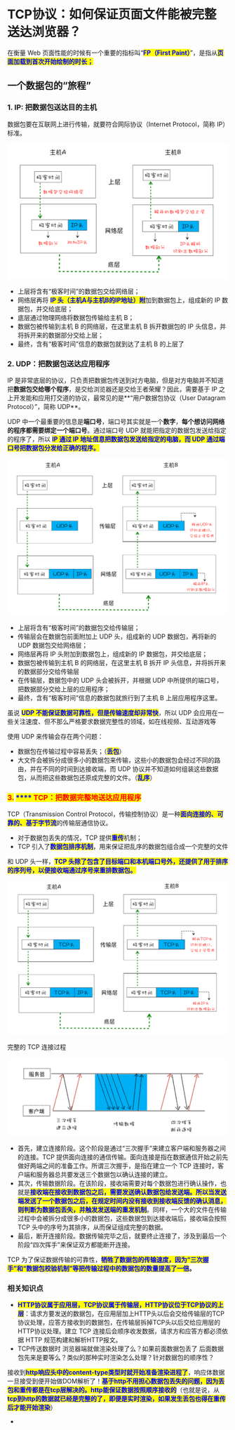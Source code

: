 # TCP协议：如何保证页面文件能被完整送达浏览器？

​在衡量 Web 页面性能的时候有一个重要的指标叫“<mark style="color:blue;">**FP（First Paint）**</mark>”，是指从<mark style="color:blue;">**页面加载到首次开始绘制的时长；**</mark>

## 一个数据包的“旅程”

### 1. IP: 把数据包送达目的主机

数据包要在互联网上进行传输，就要符合网际协议（Internet Protocol，简称 IP）标准。

![](<../.gitbook/assets/image (57).png>)

* 上层将含有“极客时间”的数据包交给网络层；
* 网络层再将 <mark style="color:blue;">**IP 头（主机A与主机B的IP地址）附**</mark>加到数据包上，组成新的 IP 数据包，并交给底层；
* 底层通过物理网络将数据包传输给主机 B；
* 数据包被传输到主机 B 的网络层，在这里主机 B 拆开数据包的 IP 头信息，并将拆开来的数据部分交给上层；
* 最终，含有“极客时间”信息的数据包就到达了主机 B 的上层了

### 2. UDP：把数据包送达应用程序

IP 是非常底层的协议，只负责把数据包传送到对方电脑，但是对方电脑并不知道把**数据包交给哪个程序**，是交给浏览器还是交给王者荣耀？因此，需要基于 IP 之上开发能和应用打交道的协议，最常见的是**“用户数据包协议（User Datagram Protocol）”，简称 UDP**。

UDP 中一个最重要的信息是**端口号**，端口号其实就是一个**数字**，**每个想访问网络的程序都需要绑定一个端口号**。通过端口号 UDP 就能把指定的数据包发送给指定的程序了，所以 <mark style="color:blue;">**IP 通过 IP 地址信息把数据包发送给指定的电脑，而 UDP 通过端口号把数据包分发给正确的程序。**</mark>

![](<../.gitbook/assets/image (65).png>)

* 上层将含有“极客时间”的数据包交给传输层；
* 传输层会在数据包前面附加上 UDP 头，组成新的 UDP 数据包，再将新的 UDP 数据包交给网络层；
* 网络层再将 IP 头附加到数据包上，组成新的 IP 数据包，并交给底层；
* 数据包被传输到主机 B 的网络层，在这里主机 B 拆开 IP 头信息，并将拆开来的数据部分交给传输层
* 在传输层，数据包中的 UDP 头会被拆开，并根据 UDP 中所提供的端口号，把数据部分交给上层的应用程序；
* 最终，含有“极客时间”信息的数据包就旅行到了主机 B 上层应用程序这里。

虽说 <mark style="color:blue;">**UDP 不能保证数据可靠性，但是传输速度却非常快**</mark>，所以 UDP 会应用在一些关注速度、但不那么严格要求数据完整性的领域，如在线视频、互动游戏等

使用 UDP 来传输会存在两个问题：

* 数据包在传输过程中容易丢失；（<mark style="color:blue;">**丢包**</mark>）
* 大文件会被拆分成很多小的数据包来传输，这些小的数据包会经过不同的路由，并在不同的时间到达接收端，而 UDP 协议并不知道如何组装这些数据包，从而把这些数据包还原成完整的文件。（<mark style="color:blue;">**乱序**</mark>）

### <mark style="color:red;">3.</mark> <mark style="color:red;"></mark><mark style="color:red;"><mark style="color:blue;">****<mark style="color:blue;"></mark> <mark style="color:red;"></mark><mark style="color:red;">TCP：把数据完整地送达应用程序</mark>

TCP（Transmission Control Protocol，传输控制协议）是一种<mark style="color:blue;">**面向连接的、可靠的、基于字节流**</mark>的传输层通信协议。

* 对于数据包丢失的情况，TCP 提供<mark style="color:blue;">**重传**</mark>机制；
* TCP 引入了<mark style="color:blue;">**数据包排序机制**</mark>，用来保证把乱序的数据包组合成一个完整的文件

和 UDP 头一样，<mark style="color:blue;">**TCP 头除了包含了目标端口和本机端口号外，还提供了用于排序的序列号，以便接收端通过序号来重排数据包。**</mark>

![](<../.gitbook/assets/image (81) (1).png>)

完整的 TCP 连接过程

![](<../.gitbook/assets/image (83).png>)

* 首先，建立连接阶段。这个阶段是通过“三次握手”来建立客户端和服务器之间的连接。TCP 提供面向连接的通信传输。面向连接是指在数据通信开始之前先做好两端之间的准备工作。所谓三次握手，是指在建立一个 TCP 连接时，客户端和服务器总共要发送三个数据包以确认连接的建立。
* 其次，传输数据阶段。在该阶段，接收端需要对每个数据包进行确认操作，也就是<mark style="color:blue;">**接收端在接收到数据包之后，需要发送确认数据包给发送端。所以当发送端发送了一个数据包之后，在规定时间内没有接收到接收端反馈的确认消息，则判断为数据包丢失，并触发发送端的重发机制**</mark>。同样，一个大的文件在传输过程中会被拆分成很多小的数据包，这些数据包到达接收端后，接收端会按照 TCP 头中的序号为其排序，从而保证组成完整的数据。
* 最后，断开连接阶段。数据传输完毕之后，就要终止连接了，涉及到最后一个阶段“四次挥手”来保证双方都能断开连接。

TCP 为了保证数据传输的可靠性，<mark style="color:blue;">**牺牲了数据包的传输速度，因为“三次握手”和“数据包校验机制”等把传输过程中的数据包的数量提高了一倍**</mark>**。**

### 相关知识点

* <mark style="color:blue;">**HTTP协议属于应用层，TCP协议属于传输层，HTTP协议位于TCP协议的上层**</mark>：请求方要发送的数据包，在应用层加上HTTP头以后会交给传输层的TCP协议处理，应答方接收到的数据包，在传输层拆掉TCP头以后交给应用层的HTTP协议处理。建立 TCP 连接后会顺序收发数据，请求方和应答方都必须依据 HTTP 规范构建和解析HTTP报文。
* TCP传送数据时 浏览器端就做渲染处理了么？如果前面数据包丢了 后面数据包先来是要等么？类似的那种实时渲染怎么处理？针对数据包的顺序性？

&#x20;接收到<mark style="color:blue;">**http响应头中的content-type类型时就开始准备渲染进程了**</mark>，响应体数据一旦接受到便开始做DOM解析了！<mark style="color:blue;">**基于http不用担心数据包丢失的问题，因为丢包和重传都是在tcp层解决的。http能保证数据按照顺序接收的**</mark>（也就是说，从<mark style="color:blue;">**tcp到http的数据就已经是完整的了，即便是实时渲染，如果发生丢包也得在重传后才能开始渲染**</mark>）

*

